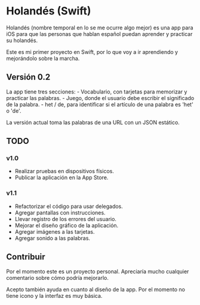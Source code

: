 # Holandés (Swift)

Holandés (nombre temporal en lo se me ocurre algo mejor) es una app para iOS para que las personas que hablan español puedan aprender y practicar su holandés.

Este es mi primer proyecto en Swift, por lo que voy a ir aprendiendo y mejorándolo sobre la marcha.

## Versión 0.2

La app tiene tres secciones:
    - Vocabulario, con tarjetas para memorizar y practicar las palabras.
    - Juego, donde el usuario debe escribir el significado de la palabra.
    - het / de, para identificar si el artículo de una palabra es 'het' o 'de'.
    
La versión actual toma las palabras de una URL con un JSON estático. 

## TODO

### v1.0
- Realizar pruebas en dispositivos físicos.
- Publicar la aplicación en la App Store.

### v1.1
- Refactorizar el código para usar delegados.
- Agregar pantallas con instrucciones.
- Llevar registro de los errores del usuario. 
- Mejorar el diseño gráfico de la aplicación.
- Agregar imágenes a las tarjetas.
- Agregar sonido a las palabras.

## Contribuir
Por el momento este es un proyecto personal. Apreciaría mucho cualquier comentario sobre cómo podría mejorarlo.

Acepto también ayuda en cuanto al diseño de la app. Por el momento no tiene icono y la interfaz es muy básica.
